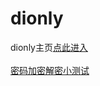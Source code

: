 # dionly
dionly主页<a href="https://xyzuzu.github.io/dionly/html/index.html">点此进入</a>
<br/>
<br/>
<a href="https://xyzuzu.github.io/dionly/test.html">密码加密解密小测试</a>
